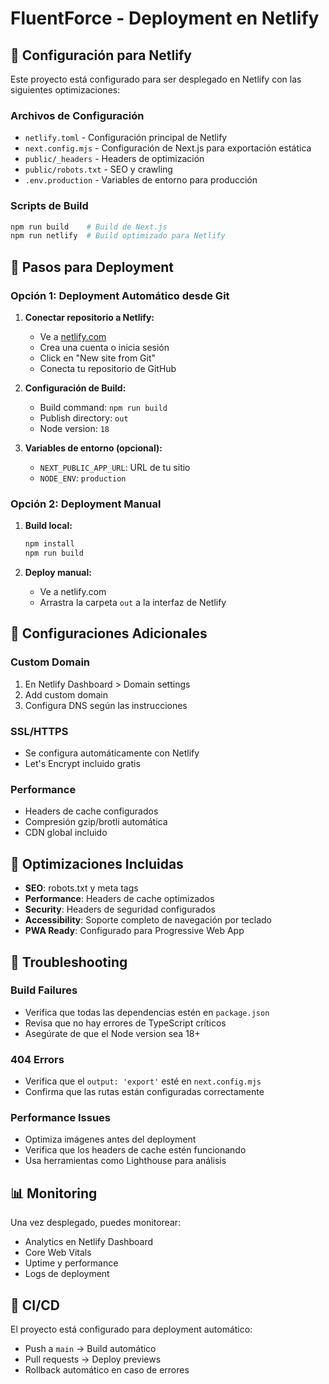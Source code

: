 # FluentForce - Deployment en Netlify

## 🚀 Configuración para Netlify

Este proyecto está configurado para ser desplegado en Netlify con las siguientes optimizaciones:

### Archivos de Configuración

- `netlify.toml` - Configuración principal de Netlify
- `next.config.mjs` - Configuración de Next.js para exportación estática
- `public/_headers` - Headers de optimización
- `public/robots.txt` - SEO y crawling
- `.env.production` - Variables de entorno para producción

### Scripts de Build

```bash
npm run build    # Build de Next.js
npm run netlify  # Build optimizado para Netlify
```

## 📝 Pasos para Deployment

### Opción 1: Deployment Automático desde Git

1. **Conectar repositorio a Netlify:**

   - Ve a [netlify.com](https://netlify.com)
   - Crea una cuenta o inicia sesión
   - Click en "New site from Git"
   - Conecta tu repositorio de GitHub

2. **Configuración de Build:**

   - Build command: `npm run build`
   - Publish directory: `out`
   - Node version: `18`

3. **Variables de entorno (opcional):**
   - `NEXT_PUBLIC_APP_URL`: URL de tu sitio
   - `NODE_ENV`: `production`

### Opción 2: Deployment Manual

1. **Build local:**

   ```bash
   npm install
   npm run build
   ```

2. **Deploy manual:**
   - Ve a netlify.com
   - Arrastra la carpeta `out` a la interfaz de Netlify

## 🔧 Configuraciones Adicionales

### Custom Domain

1. En Netlify Dashboard > Domain settings
2. Add custom domain
3. Configura DNS según las instrucciones

### SSL/HTTPS

- Se configura automáticamente con Netlify
- Let's Encrypt incluido gratis

### Performance

- Headers de cache configurados
- Compresión gzip/brotli automática
- CDN global incluido

## 🎯 Optimizaciones Incluidas

- **SEO**: robots.txt y meta tags
- **Performance**: Headers de cache optimizados
- **Security**: Headers de seguridad configurados
- **Accessibility**: Soporte completo de navegación por teclado
- **PWA Ready**: Configurado para Progressive Web App

## 🐛 Troubleshooting

### Build Failures

- Verifica que todas las dependencias estén en `package.json`
- Revisa que no hay errores de TypeScript críticos
- Asegúrate de que el Node version sea 18+

### 404 Errors

- Verifica que el `output: 'export'` esté en `next.config.mjs`
- Confirma que las rutas están configuradas correctamente

### Performance Issues

- Optimiza imágenes antes del deployment
- Verifica que los headers de cache estén funcionando
- Usa herramientas como Lighthouse para análisis

## 📊 Monitoring

Una vez desplegado, puedes monitorear:

- Analytics en Netlify Dashboard
- Core Web Vitals
- Uptime y performance
- Logs de deployment

## 🔄 CI/CD

El proyecto está configurado para deployment automático:

- Push a `main` → Build automático
- Pull requests → Deploy previews
- Rollback automático en caso de errores
